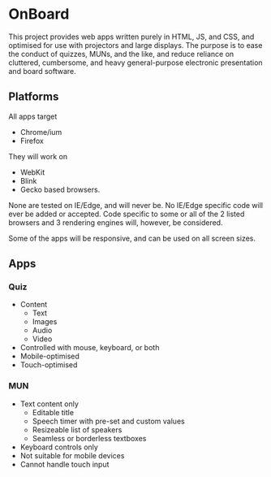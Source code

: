 # OnBoard
This project provides web apps written purely in HTML, JS, and CSS, and optimised for use with projectors and large displays. The purpose is to ease the conduct of quizzes, MUNs, and the like, and reduce reliance on cluttered, cumbersome, and heavy general-purpose electronic presentation and board software.

## Platforms
All apps target
* Chrome/ium
* Firefox

They will work on
* WebKit
* Blink
* Gecko
based browsers.

None are tested on IE/Edge, and will never be. No IE/Edge specific code will ever be added or accepted. Code specific to some or all of the 2 listed browsers and 3 rendering engines will, however, be considered.

Some of the apps will be responsive, and can be used on all screen sizes.

## Apps
### Quiz
* Content
    + Text
    + Images
    + Audio
    + Video
* Controlled with mouse, keyboard, or both
* Mobile-optimised
* Touch-optimised

### MUN
* Text content only
    + Editable title
    + Speech timer with pre-set and custom values
    + Resizeable list of speakers
    + Seamless or borderless textboxes
* Keyboard controls only
* Not suitable for mobile devices
* Cannot handle touch input
